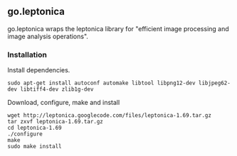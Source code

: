 
## go.leptonica
go.leptonica wraps the leptonica library for "efficient image processing and image analysis operations".

### Installation

Install dependencies.
```
sudo apt-get install autoconf automake libtool libpng12-dev libjpeg62-dev libtiff4-dev zlib1g-dev
```

Download, configure, make and install
```
wget http://leptonica.googlecode.com/files/leptonica-1.69.tar.gz
tar zxvf leptonica-1.69.tar.gz
cd leptonica-1.69
./configure
make
sudo make install
```